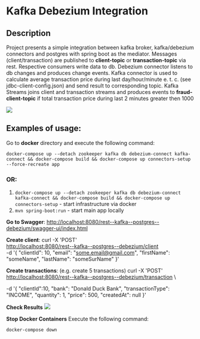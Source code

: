 Kafka Debezium Integration
==========================

## Description

 Project presents a simple integration between kafka broker, kafka/debezium connectors and postgres with spring boot
 as the mediator. 
 Messages (client/transaction) are published to **client-topic** or **transaction-topic** via rest. Respective consumers write data to db.
 Debezium connector listens to db changes and produces change events. Kafka connector is used to calculate average transaction
 price during last day/hour/minute e. t. c. (see jdbc-client-config.json) and send result to corresponding topic. 
 Kafka Streams joins client and transaction streams and produces events to **fraud-client-topic** if total transaction price
 during last 2 minutes greater then 1000

![](../docker-run-example.jpg)

## Examples of usage:
 Go to **docker** directory and execute the following command:

`docker-compose up --detach zookeeper kafka db debezium-connect kafka-connect && docker-compose build && docker-compose up connectors-setup --force-recreate app`

### OR:
    
 1. `docker-compose up --detach zookeeper kafka db debezium-connect kafka-connect && docker-compose build && docker-compose up connectors-setup` - start infrastructure via docker
 2. `mvn spring-boot:run` - start main app locally

 **Go to Swagger**:
 [http://localhost:8080/rest--kafka--postgres--debezium/swagger-ui/index.html]()

 **Сreate client**:
 curl -X 'POST' \
 [http://localhost:8080/rest--kafka--postgres--debezium/client]() \
 -d '{
 "clientId": 10,
 "email": "some.email@gmail.com",
 "firstName": "someName",
 "lastName": "someSurName"
 }'

 **Сreate transactions**: (e.g. create 5 transactions)
 curl -X 'POST' \
 [http://localhost:8080/rest--kafka--postgres--debezium/transaction]() \

  -d '{
     "clientId":10,
     "bank": "Donald Duck Bank",
     "transactionType": "INCOME",
    "quantity": 1,
    "price": 500,
    "createdAt": null
}'

 **Check Results**
 ![](../app-run-example.jpg)

 **Stop Docker Containers**
 Execute the following command:

`docker-compose down`




